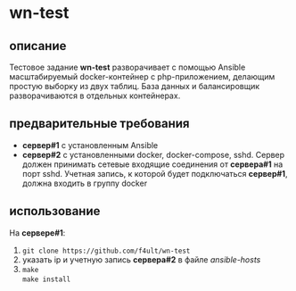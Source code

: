 # wn-test

## описание

Тестовое задание **wn-test** разворачивает с помощью Ansible масштабируемый docker-контейнер с php-приложением, делающим простую выборку из двух таблиц. База данных и балансировщик разворачиваются в отдельных контейнерах.

## предварительные требования

- **сервер\#1** с установленным Ansible
- **сервер\#2** с установленными docker, docker-compose, sshd. Сервер должен принимать сетевые входящие соединения от **сервера\#1** на порт sshd. Учетная запись, к которой будет подключаться **сервер\#1**, должна входить в группу docker

## использование

На **сервере\#1**:
1. ```git clone https://github.com/f4ult/wn-test```
2. указать ip и учетную запись **сервера\#2** в файле *ansible-hosts*
3. ```make```   
```make install```



